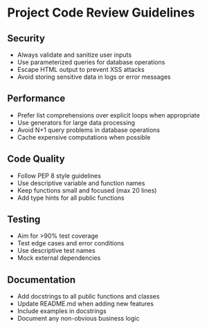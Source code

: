 # Project Code Review Guidelines

## Security
- Always validate and sanitize user inputs
- Use parameterized queries for database operations
- Escape HTML output to prevent XSS attacks
- Avoid storing sensitive data in logs or error messages

## Performance
- Prefer list comprehensions over explicit loops when appropriate
- Use generators for large data processing
- Avoid N+1 query problems in database operations
- Cache expensive computations when possible

## Code Quality
- Follow PEP 8 style guidelines
- Use descriptive variable and function names
- Keep functions small and focused (max 20 lines)
- Add type hints for all public functions

## Testing
- Aim for >90% test coverage
- Test edge cases and error conditions
- Use descriptive test names
- Mock external dependencies

## Documentation
- Add docstrings to all public functions and classes
- Update README.md when adding new features
- Include examples in docstrings
- Document any non-obvious business logic
